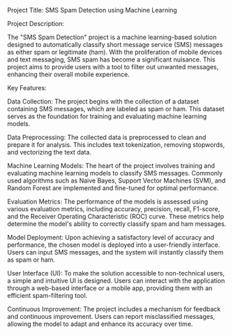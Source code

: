 Project Title: SMS Spam Detection using Machine Learning

Project Description:

The "SMS Spam Detection" project is a machine learning-based solution designed to automatically classify short message service (SMS) messages as either spam or legitimate (ham). With the proliferation of mobile devices and text messaging, SMS spam has become a significant nuisance. This project aims to provide users with a tool to filter out unwanted messages, enhancing their overall mobile experience.

Key Features:

Data Collection: The project begins with the collection of a dataset containing SMS messages, which are labeled as spam or ham. This dataset serves as the foundation for training and evaluating machine learning models.

Data Preprocessing: The collected data is preprocessed to clean and prepare it for analysis. This includes text tokenization, removing stopwords, and vectorizing the text data.

Machine Learning Models: The heart of the project involves training and evaluating machine learning models to classify SMS messages. Commonly used algorithms such as Naive Bayes, Support Vector Machines (SVM), and Random Forest are implemented and fine-tuned for optimal performance.

Evaluation Metrics: The performance of the models is assessed using various evaluation metrics, including accuracy, precision, recall, F1-score, and the Receiver Operating Characteristic (ROC) curve. These metrics help determine the model's ability to correctly classify spam and ham messages.

Model Deployment: Upon achieving a satisfactory level of accuracy and performance, the chosen model is deployed into a user-friendly interface. Users can input SMS messages, and the system will instantly classify them as spam or ham.

User Interface (UI): To make the solution accessible to non-technical users, a simple and intuitive UI is designed. Users can interact with the application through a web-based interface or a mobile app, providing them with an efficient spam-filtering tool.

Continuous Improvement: The project includes a mechanism for feedback and continuous improvement. Users can report misclassified messages, allowing the model to adapt and enhance its accuracy over time.
